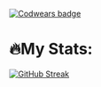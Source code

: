 [![Codwears badge](https://www.codewars.com/users/KaninGleb/badges/large)](https://www.codewars.com/users/KaninGleb)
<h1>🔥My Stats:</h1>
<a href="https://git.io/streak-stats"><img src="https://github-readme-streak-stats.herokuapp.com?user=KaninGleb&theme=radical&border_radius=10&date_format=M%20j%5B%2C%20Y%5D&card_width=495" alt="GitHub Streak" /></a>
